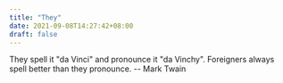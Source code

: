 ```yaml
---
title: "They"
date: 2021-09-08T14:27:42+08:00
draft: false
---
```


They spell it "da Vinci" and pronounce it "da Vinchy". Foreigners always spell better than they pronounce. -- Mark Twain
